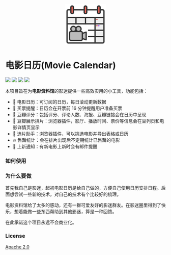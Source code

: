 <p align="center">
  <a href="https://movie.wind8866.top/">
    <img src="packages/homepage/logo.svg" height="128">
  </a>
</p>

# 电影日历(Movie Calendar)

![](https://img.shields.io/badge/license-Apache%202-blue) ![](https://img.shields.io/github/stars/wind8866/movie-calendar.svg?logo=github) ![](https://img.shields.io/coveralls/wind8866/movie-calendar.svg) ![](https://img.shields.io/chrome-web-store/v/1)

本项目旨在为**电影资料馆**的影迷提供一些高效实用的小工具，功能包括：

- 📅 电影日历：可订阅的日历，每日滚动更新数据
- 🔔 买票提醒：日历会在开票前 16 分钟提醒用户准备买票
- 💯 豆瓣评分：包括评分、评论人数、海报、豆瓣链接会在日历中呈现
- 🧩 豆瓣展示排片：浏览器插件，影厅、播放时间、票价等信息会在豆列页和电影详情页显示
- 🛒 选片助手：浏览器插件，可以挑选电影并导出表格或日历
- 🔥 售罄统计：会在排片出现后不定期统计已售罄的电影
- 📩 上新通知：有新电影上新时会有邮件提醒

### 如何使用

### 为什么要做

首先我自己是影迷，起初电影日历是给自己做的，方便自己使用日历安排日程。后面想尝试一些新的技术，对自己的技术有个比较好的梳理。

电影资料馆给了太多的感动，还有一群可爱友好的影迷群友。在影迷圈里得到了快乐，想着能做一些东西帮助到其他影迷，算是一种回馈。

在此承诺这个项目永远不会商业化。

### License

[Apache 2.0](https://www.apache.org/licenses/LICENSE-2.0)
